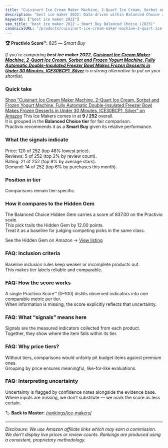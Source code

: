 ```yaml
---
title: "Cuisinart Ice Cream Maker Machine, 2-Quart Ice Cream, Sorbet and Frozen Yogurt Machine, Fully Automatic Double-Insulated Freezer Bowl Makes Frozen Desserts in Under 30 Minutes, ICE30BCP1, Silver"
description: "best ice maker 2022: Data-driven within Balanced Choice ranking using the Practivio Score™. Positioned by quality, value, demand, findability, momentum."
keywords: ["best ice maker 2022"]
seo_title: "best ice maker 2022 — Smart Buy Balanced Choice (2025)"
canonicalURL: "/products/cuisinart-ice-cream-maker-machine-2-quart-ice-cream-sorbet-and-frozen-yogurt-machine-fully-automatic-double-insulated-freezer-bowl-makes-frozen-desserts-in-under-30-minutes-ice30bcp1-silver-B0006ONQOC/"
---
```


**🏆 Practivio Score™:** 825 — _Smart Buy_


*If you're comparing **best ice maker 2022**, **[Cuisinart Ice Cream Maker Machine, 2-Quart Ice Cream, Sorbet and Frozen Yogurt Machine, Fully Automatic Double-Insulated Freezer Bowl Makes Frozen Desserts in Under 30 Minutes, ICE30BCP1, Silver](https://www.amazon.com/dp/B0006ONQOC?tag=practivio-20)** is a strong alternative to put on your shortlist.*
### Quick take
[Shop “Cuisinart Ice Cream Maker Machine, 2-Quart Ice Cream, Sorbet and Frozen Yogurt Machine, Fully Automatic Double-Insulated Freezer Bowl Makes Frozen Desserts in Under 30 Minutes, ICE30BCP1, Silver” on Amazon](https://www.amazon.com/dp/B0006ONQOC?tag=practivio-20)
This Ice Makers comes in at **9 / 252** overall.  
It is grouped in the **Balanced Choice tier** for fair comparison.  
Practivio recommends it as a **Smart Buy** given its relative performance.

### What the signals indicate
Price: 120 of 252 (top 48% lowest price).  
Reviews: 5 of 252 (top 2% by review count).  
Rating: 21 of 252 (top 9% by average stars).  
Demand: 14 of 252 (top 6% by purchases this month).

### Position in tier
Comparisons remain tier-specific.

### How it compares to the Hidden Gem
The Balanced Choice Hidden Gem carries a score of 837.00 on the Practivio scale.  
This pick trails the Hidden Gem by 12.00 points.  
Treat it as a baseline for judging competing picks in the same class.  

See the Hidden Gem on Amazon → [View listing](https://www.amazon.com/dp/B0C32SGKMJ?tag=practivio-20)

### FAQ: Inclusion criteria
Baseline inclusion rules keep weaker or incomplete products out.  
This makes tier labels reliable and comparable.

### FAQ: How the score works
A single Practivio Score™ (0–100) distills observed indicators into one comparable metric per tier.  
When information is missing, the score explicitly reflects that uncertainty.

### FAQ: What “signals” means here
Signals are the measured indicators collected from each product.  
Together, they show where the item falls within its tier.

### FAQ: Why price tiers?
Without tiers, comparisons would unfairly pit budget items against premium ones.  
Grouping by price ensures meaningful, like-for-like evaluations.

### FAQ: Interpreting uncertainty
Uncertainty is flagged by confidence notes alongside the evidence base.  
Where inputs are missing, we don’t substitute — we mark the score as less certain.


🏷️ **Back to Master:** [/rankings/ice-makers/](/rankings/ice-makers/)

---
_Disclosure: We use Amazon affiliate links which may earn a commission. We don’t display live prices or review counts. Rankings are produced using a consistent, proprietary methodology._
